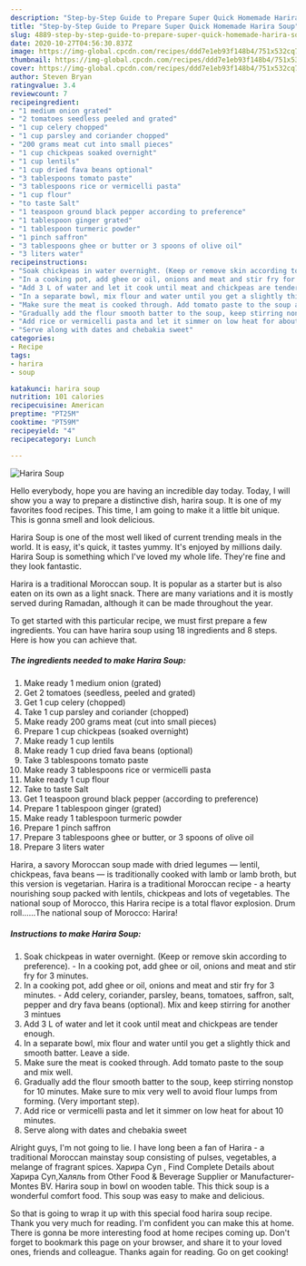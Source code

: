 ```yaml
---
description: "Step-by-Step Guide to Prepare Super Quick Homemade Harira Soup"
title: "Step-by-Step Guide to Prepare Super Quick Homemade Harira Soup"
slug: 4889-step-by-step-guide-to-prepare-super-quick-homemade-harira-soup
date: 2020-10-27T04:56:30.837Z
image: https://img-global.cpcdn.com/recipes/ddd7e1eb93f148b4/751x532cq70/harira-soup-recipe-main-photo.jpg
thumbnail: https://img-global.cpcdn.com/recipes/ddd7e1eb93f148b4/751x532cq70/harira-soup-recipe-main-photo.jpg
cover: https://img-global.cpcdn.com/recipes/ddd7e1eb93f148b4/751x532cq70/harira-soup-recipe-main-photo.jpg
author: Steven Bryan
ratingvalue: 3.4
reviewcount: 7
recipeingredient:
- "1 medium onion grated"
- "2 tomatoes seedless peeled and grated"
- "1 cup celery chopped"
- "1 cup parsley and coriander chopped"
- "200 grams meat cut into small pieces"
- "1 cup chickpeas soaked overnight"
- "1 cup lentils"
- "1 cup dried fava beans optional"
- "3 tablespoons tomato paste"
- "3 tablespoons rice or vermicelli pasta"
- "1 cup flour"
- "to taste Salt"
- "1 teaspoon ground black pepper according to preference"
- "1 tablespoon ginger grated"
- "1 tablespoon turmeric powder"
- "1 pinch saffron"
- "3 tablespoons ghee or butter or 3 spoons of olive oil"
- "3 liters water"
recipeinstructions:
- "Soak chickpeas in water overnight. (Keep or remove skin according to preference). In a cooking pot, add ghee or oil, onions and meat and stir fry for 3 minutes."
- "In a cooking pot, add ghee or oil, onions and meat and stir fry for 3 minutes.  Add celery, coriander, parsley, beans, tomatoes, saffron, salt, pepper and dry fava beans (optional). Mix and keep stirring for another 3 mintues"
- "Add 3 L of water and let it cook until meat and chickpeas are tender enough."
- "In a separate bowl, mix flour and water until you get a slightly thick and smooth batter. Leave a side."
- "Make sure the meat is cooked through. Add tomato paste to the soup and mix well."
- "Gradually add the flour smooth batter to the soup, keep stirring nonstop for 10 minutes. Make sure to mix very well to avoid flour lumps from forming. (Very important step)."
- "Add rice or vermicelli pasta and let it simmer on low heat for about 10 minutes."
- "Serve along with dates and chebakia sweet"
categories:
- Recipe
tags:
- harira
- soup

katakunci: harira soup 
nutrition: 101 calories
recipecuisine: American
preptime: "PT25M"
cooktime: "PT59M"
recipeyield: "4"
recipecategory: Lunch

---
```



![Harira Soup](https://img-global.cpcdn.com/recipes/ddd7e1eb93f148b4/751x532cq70/harira-soup-recipe-main-photo.jpg)

Hello everybody, hope you are having an incredible day today. Today, I will show you a way to prepare a distinctive dish, harira soup. It is one of my favorites food recipes. This time, I am going to make it a little bit unique. This is gonna smell and look delicious.

Harira Soup is one of the most well liked of current trending meals in the world. It is easy, it's quick, it tastes yummy. It's enjoyed by millions daily. Harira Soup is something which I've loved my whole life. They're fine and they look fantastic.

Harira is a traditional Moroccan soup. It is popular as a starter but is also eaten on its own as a light snack. There are many variations and it is mostly served during Ramadan, although it can be made throughout the year.


To get started with this particular recipe, we must first prepare a few ingredients. You can have harira soup using 18 ingredients and 8 steps. Here is how you can achieve that.

<!--inarticleads1-->

##### The ingredients needed to make Harira Soup:

1. Make ready 1 medium onion (grated)
1. Get 2 tomatoes (seedless, peeled and grated)
1. Get 1 cup celery (chopped)
1. Take 1 cup parsley and coriander (chopped)
1. Make ready 200 grams meat (cut into small pieces)
1. Prepare 1 cup chickpeas (soaked overnight)
1. Make ready 1 cup lentils
1. Make ready 1 cup dried fava beans (optional)
1. Take 3 tablespoons tomato paste
1. Make ready 3 tablespoons rice or vermicelli pasta
1. Make ready 1 cup flour
1. Take to taste Salt
1. Get 1 teaspoon ground black pepper (according to preference)
1. Prepare 1 tablespoon ginger (grated)
1. Make ready 1 tablespoon turmeric powder
1. Prepare 1 pinch saffron
1. Prepare 3 tablespoons ghee or butter, or 3 spoons of olive oil
1. Prepare 3 liters water


Harira, a savory Moroccan soup made with dried legumes — lentil, chickpeas, fava beans — is traditionally cooked with lamb or lamb broth, but this version is vegetarian. Harira is a traditional Moroccan recipe - a hearty nourishing soup packed with lentils, chickpeas and lots of vegetables. The national soup of Morocco, this Harira recipe is a total flavor explosion. Drum roll……The national soup of Morocco: Harira! 

<!--inarticleads2-->

##### Instructions to make Harira Soup:

1. Soak chickpeas in water overnight. (Keep or remove skin according to preference). - In a cooking pot, add ghee or oil, onions and meat and stir fry for 3 minutes.
1. In a cooking pot, add ghee or oil, onions and meat and stir fry for 3 minutes.  - Add celery, coriander, parsley, beans, tomatoes, saffron, salt, pepper and dry fava beans (optional). Mix and keep stirring for another 3 mintues
1. Add 3 L of water and let it cook until meat and chickpeas are tender enough.
1. In a separate bowl, mix flour and water until you get a slightly thick and smooth batter. Leave a side.
1. Make sure the meat is cooked through. Add tomato paste to the soup and mix well.
1. Gradually add the flour smooth batter to the soup, keep stirring nonstop for 10 minutes. Make sure to mix very well to avoid flour lumps from forming. (Very important step).
1. Add rice or vermicelli pasta and let it simmer on low heat for about 10 minutes.
1. Serve along with dates and chebakia sweet


Alright guys, I&#39;m not going to lie. I have long been a fan of Harira - a traditional Moroccan mainstay soup consisting of pulses, vegetables, a melange of fragrant spices. Харира Суп , Find Complete Details about Харира Суп,Халяль from Other Food &amp; Beverage Supplier or Manufacturer-Montes BV. Harira soup in bowl on wooden table. This thick soup is a wonderful comfort food. This soup was easy to make and delicious. 

So that is going to wrap it up with this special food harira soup recipe. Thank you very much for reading. I'm confident you can make this at home. There is gonna be more interesting food at home recipes coming up. Don't forget to bookmark this page on your browser, and share it to your loved ones, friends and colleague. Thanks again for reading. Go on get cooking!
